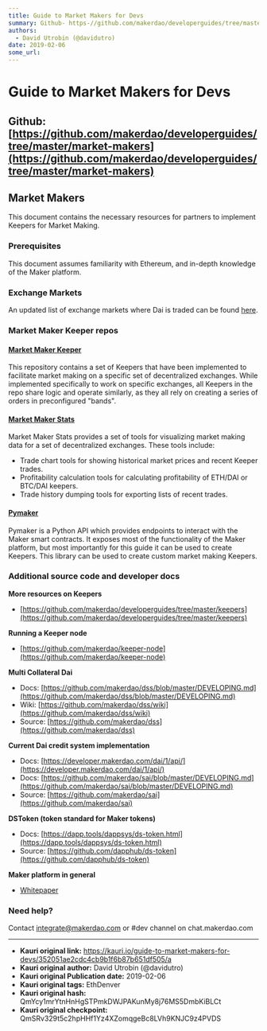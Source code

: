 ```yaml
---
title: Guide to Market Makers for Devs 
summary: Github- https-//github.com/makerdao/developerguides/tree/master/market-makersMarket Makers This document contains the necessary resources for partners to implement Keepers for Market Making.Prerequisites This document assumes familiarity with Ethereum, and in-depth knowledge of the Maker platform.Exchange Markets An updated list of exchange markets where Dai is traded can be found here.Market Maker Keeper reposMarket Maker Keeper This repository contains a set of Keepers that have been implement
authors:
  - David Utrobin (@davidutro)
date: 2019-02-06
some_url: 
---
```


# Guide to Market Makers for Devs 


## **Github: [https://github.com/makerdao/developerguides/tree/master/market-makers](https://github.com/makerdao/developerguides/tree/master/market-makers)**


## **Market Makers**

This document contains the necessary resources for partners to implement Keepers for Market Making.


### **Prerequisites**

This document assumes familiarity with Ethereum, and in-depth knowledge of the Maker platform.


### **Exchange Markets**

An updated list of exchange markets where Dai is traded can be found [here](https://coinmarketcap.com/currencies/dai/#markets).


### **Market Maker Keeper repos**


#### **[Market Maker Keeper](https://github.com/makerdao/market-maker-keeper)**

This repository contains a set of Keepers that have been implemented to facilitate market making on a specific set of decentralized exchanges. While implemented specifically to work on specific exchanges, all Keepers in the repo share logic and operate similarly, as they all rely on creating a series of orders in preconfigured "bands".


#### **[Market Maker Stats](https://github.com/makerdao/market-maker-stats)**

Market Maker Stats provides a set of tools for visualizing market making data for a set of decentralized exchanges. These tools include:



*   Trade chart tools for showing historical market prices and recent Keeper trades.
*   Profitability calculation tools for calculating profitability of ETH/DAI or BTC/DAI keepers.
*   Trade history dumping tools for exporting lists of recent trades.


#### **[Pymaker](https://github.com/makerdao/pymaker)**

Pymaker is a Python API which provides endpoints to interact with the Maker smart contracts. It exposes most of the functionality of the Maker platform, but most importantly for this guide it can be used to create Keepers. This library can be used to create custom market making Keepers.


### **Additional source code and developer docs**

**More resources on Keepers**



*   [https://github.com/makerdao/developerguides/tree/master/keepers](https://github.com/makerdao/developerguides/tree/master/keepers)

**Running a Keeper node**



*   [https://github.com/makerdao/keeper-node](https://github.com/makerdao/keeper-node)

**Multi Collateral Dai**



*   Docs: [https://github.com/makerdao/dss/blob/master/DEVELOPING.md](https://github.com/makerdao/dss/blob/master/DEVELOPING.md)
*   Wiki: [https://github.com/makerdao/dss/wiki](https://github.com/makerdao/dss/wiki)
*   Source: [https://github.com/makerdao/dss](https://github.com/makerdao/dss)

**Current Dai credit system implementation**



*   Docs: [https://developer.makerdao.com/dai/1/api/](https://developer.makerdao.com/dai/1/api/)
*   Docs: [https://github.com/makerdao/sai/blob/master/DEVELOPING.md](https://github.com/makerdao/sai/blob/master/DEVELOPING.md)
*   Source: [https://github.com/makerdao/sai](https://github.com/makerdao/sai)

**DSToken (token standard for Maker tokens)**



*   Docs: [https://dapp.tools/dappsys/ds-token.html](https://dapp.tools/dappsys/ds-token.html)
*   Source: [https://github.com/dapphub/ds-token](https://github.com/dapphub/ds-token)

**Maker platform in general**



*   [Whitepaper](https://makerdao.com/whitepaper/)


### **Need help?**

Contact integrate@makerdao.com or #dev channel on chat.makerdao.com



---

- **Kauri original link:** https://kauri.io/guide-to-market-makers-for-devs/352051ae2cdc4cb9b1f6b87b651df505/a
- **Kauri original author:** David Utrobin (@davidutro)
- **Kauri original Publication date:** 2019-02-06
- **Kauri original tags:** EthDenver
- **Kauri original hash:** QmYcy1mrYtnHnHgSTPmkDWJPAKunMy8j76MS5DmbKiBLCt
- **Kauri original checkpoint:** QmSRv329t5c2hpHHf1Yz4XZomqgeBc8LVh9KNJC9z4PVDS



